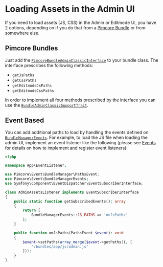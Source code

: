 # Loading Assets in the Admin UI

If you need to load assets (JS, CSS) in the Admin or Editmode UI, you have 2 options, depending on if you do that from a
[Pimcore Bundle](./05_Pimcore_Bundles/README.md) or from somewhere else.

## Pimcore Bundles

Just add the [`PimcoreBundleAdminClassicInterface`](https://github.com/pimcore/pimcore/blob/11.x/lib/Extension/Bundle/PimcoreBundleAdminClassicInterface.php) to your bundle class.
The interface prescribes the following methods: 
- `getJsPaths`
- `getCssPaths`
- `getEditmodeJsPaths`
- `getEditmodeCssPaths`


In order to implement all four methods prescribed by the interface you can use the [`BundleAdminClassicSupportTrait`](https://github.com/pimcore/pimcore/blob/11.x/lib/Extension/Bundle/Traits/BundleAdminClassicTrait.php).

## Event Based

You can add additional paths to load by handling the events defined on [`BundleManagerEvents`](https://github.com/pimcore/pimcore/blob/11.x/lib/Event/BundleManagerEvents.php).
For example, to load the JS file when loading the admin UI, implement an event listener like the following (please see
[Events](../../20_Extending_Pimcore/11_Event_API_and_Event_Manager.md) for details on how to implement and register event
listeners): 

```php
<?php

namespace App\EventListener;

use Pimcore\Event\BundleManager\PathsEvent;
use Pimcore\Event\BundleManagerEvents;
use Symfony\Component\EventDispatcher\EventSubscriberInterface;

class AdminAssetsListener implements EventSubscriberInterface
{
    public static function getSubscribedEvents(): array
    {
        return [
            BundleManagerEvents::JS_PATHS => 'onJsPaths'
        ];
    }

    public function onJsPaths(PathsEvent $event): void
    {
        $event->setPaths(array_merge($event->getPaths(), [
            '/bundles/app/js/admin.js'
        ]));
    }
}
```

 
